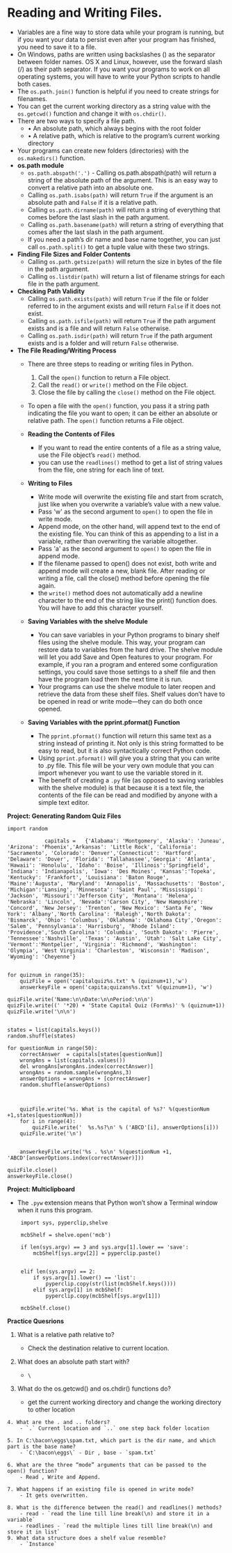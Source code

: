 # Reading and Writing Files.
- Variables are a fine way to store data while your program is running, but if you want your data to persist even after your program has finished, you need to save it to a file.
- On Windows, paths are written using backslashes (\) as the separator between folder names. OS X and Linux, however, use the forward slash (/) as their path separator. If you want your programs to work on all operating systems, you will have to write your Python scripts to handle both cases. 
- The `os.path.join()` function is helpful if you need to create strings for filenames. 
- You can get the current working directory as a string value with the `os.getcwd()` function and change it with `os.chdir()`.
- There are two ways to specify a file path.
	- • An absolute path, which always begins with the root folder 
	- • A relative path, which is relative to the program’s current working directory 
- Your programs can create new folders (directories) with the `os.makedirs()` function. 
- **os.path module**
	- `os.path.abspath('.')` - Calling os.path.abspath(path) will return a string of the absolute path of the argument. This is an easy way to convert a relative path into an absolute one.
	- Calling `os.path.isabs(path)` will return `True` if the argument is an absolute path and `False` if it is a relative path.
	- Calling `os.path.dirname(path)` will return a string of everything that comes before the last slash in the path argument. 
	- Calling `os.path.basename(path)` will return a string of everything that comes after the last slash in the path argument.
	- If you need a path’s dir name and base name together, you can just call `os.path.split()` to get a tuple value with these two strings.
- **Finding File Sizes and Folder Contents**
	- Calling `os.path.getsize(path)` will return the size in bytes of the file in the path argument.
	- Calling `os.listdir(path)` will return a list of filename strings for each file in the path argument.
- **Checking Path Validity**
	- Calling `os.path.exists(path)` will return `True` if the file or folder referred to in the argument exists and will return `False` if it does not exist.
	- Calling `os.path.isfile(path)` will return `True` if the path argument exists and is a file and will return `False` otherwise.
	- Calling `os.path.isdir(path)` will return `True` if the path argument exists and is a folder and will return `False` otherwise.
- **The File Reading/Writing Process**
	- There are three steps to reading or writing files in Python.
		 1. Call the `open()` function to return a File object. 
		 2. Call the `read()` or `write()` method on the File object. 
		 3. Close the file by calling the `close()` method on the File object.

	- To open a file with the `open()` function, you pass it a string path indicating the file you want to open; it can be either an absolute or relative path. The `open()` function returns a File object.

	- **Reading the Contents of Files**
		- If you want to read the entire contents of a file as a string value, use the File object’s `read()` method.
		- you can use the `readlines()` method to get a list of string values from the file, one string for each line of text.
	- **Writing to Files**
		- Write mode will overwrite the existing file and start from scratch, just like when you overwrite a variable’s value with a new value.
		- Pass 'w' as the second argument to `open()` to open the file in write mode.
		- Append mode, on the other hand, will append text to the end of the existing file. You can think of this as appending to a list in a variable, rather than overwriting the variable altogether.
		- Pass 'a' as the second argument to `open()` to open the file in append mode.
		- If the filename passed to open() does not exist, both write and append mode will create a new, blank file. After reading or writing a file, call the close() method before opening the file again.
		- the `write()` method does not automatically add a newline character to the end of the string like the print() function does. You will have to add this character yourself. 
	
	- **Saving Variables with the shelve Module**
		- You can save variables in your Python programs to binary shelf files using the shelve module. This way, your program can restore data to variables from the hard drive. The shelve module will let you add Save and Open features to your program. For example, if you ran a program and entered some configuration settings, you could save those settings to a shelf file and then have the program load them the next time it is run.
		- Your programs can use the shelve module to later reopen and retrieve the data from these shelf files. Shelf values don’t have to be opened in read or write mode—they can do both once opened. 
	- **Saving Variables with the pprint.pformat() Function**
		- The `pprint.pformat()` function will return this same text as a string instead of printing it. Not only is this string formatted to be easy to read, but it is also syntactically correct Python code. 
		- Using `pprint.pformat()` will give you a string that you can write to .py file. This file will be your very own module that you can import whenever you want to use the variable stored in it.
		- The benefit of creating a `.py` file (as opposed to saving variables with the shelve module) is that because it is a text file, the contents of the file can be read and modified by anyone with a simple text editor. 
 
**Project: Generating Random Quiz Files**

 



	import random

				capitals =   {'Alabama': 'Montgomery', 'Alaska': 'Juneau', 'Arizona': 'Phoenix','Arkansas': 'Little Rock', 'California': 'Sacramento', 'Colorado': 'Denver','Connecticut': 'Hartford', 'Delaware': 'Dover', 'Florida': 'Tallahassee','Georgia': 'Atlanta', 'Hawaii': 'Honolulu', 'Idaho': 'Boise', 'Illinois':'Springfield', 'Indiana': 'Indianapolis', 'Iowa': 'Des Moines', 'Kansas':'Topeka', 'Kentucky': 'Frankfort', 'Louisiana': 'Baton Rouge', 'Maine':'Augusta', 'Maryland': 'Annapolis', 'Massachusetts': 'Boston', 'Michigan':'Lansing', 'Minnesota': 'Saint Paul', 'Mississippi': 'Jackson', 'Missouri':'Jefferson City', 'Montana': 'Helena', 'Nebraska': 'Lincoln', 'Nevada':'Carson City', 'New Hampshire': 'Concord', 'New Jersey': 'Trenton', 'New Mexico': 'Santa Fe', 'New York': 'Albany','North Carolina': 'Raleigh','North Dakota': 'Bismarck', 'Ohio': 'Columbus', 'Oklahoma': 'Oklahoma City','Oregon': 'Salem', 'Pennsylvania': 'Harrisburg', 'Rhode Island': 'Providence','South Carolina': 'Columbia', 'South Dakota': 'Pierre', 'Tennessee':'Nashville', 'Texas': 'Austin', 'Utah': 'Salt Lake City', 'Vermont':'Montpelier', 'Virginia': 'Richmond', 'Washington': 'Olympia', 'West Virginia': 'Charleston', 'Wisconsin': 'Madison', 'Wyoming': 'Cheyenne'}


	for quiznum in range(35):
		quizFile = open('capitalquiz%s.txt' % (quiznum+1),'w')
		answerkeyFile = open('capita;quizans%s.txt' %(quiznum+1), 'w')

	quizFile.write('Name:\n\nDate:\n\nPeriod:\n\n')
	quizFile.write((' '*20) + 'State Capital Quiz (Form%s)' % (quiznum+1))
	quizFile.write('\n\n')


	states = list(capitals.keys())
	random.shuffle(states)

	for questionNum in range(50):
		correctAnswer  = capitals[states[questionNum]]
		wrongAns = list(capitals.values())
		del wrongAns[wrongAns.index(correctAnswer)]
		wrongAns = random.sample(wrongAns,3)
		answerOptions = wrongAns + [correctAnswer]
		random.shuffle(answerOptions)



		quizFile.write('%s. What is the capital of %s?' %(questionNum +1,states[questionNum]))
		for i in range(4):
			quizFile.write('  %s.%s?\n' % ('ABCD'[i], answerOptions[i]))
		quizFile.write('\n')


		answerkeyFile.write('%s . %s\n' %(questionNum +1, 'ABCD'[answerOptions.index(correctAnswer)]))

	quizFile.close()
	answerkeyFile.close()


**Project: Multiclipboard**

 - The `.pyw` extension means that Python won’t show a Terminal window when it runs this program.

		import sys, pyperclip,shelve

		mcbShelf = shelve.open('mcb')

		if len(sys.argv) == 3 and sys.argv[1].lower == 'save':
    		mcbShelf[sys.argv[2]] = pyperclip.paste()


		elif len(sys.argv) == 2:
    		if sys.argv[1].lower() == 'list':
        		pyperclip.copy(str(list(mcbShelf.keys())))
    		elif sys.argv[1] in mcbShelf:
        		pyperclip.copy(mcbShelf[sys.argv[1]])

		mcbShelf.close()


**Practice Quesrions**

  1. What is a relative path relative to?
		- Check the destination relative to current location.

  2. What does an absolute path start with?
		- `\`
	
  3. What do the os.getcwd() and os.chdir() functions do?
		- get the current working directory and change the working directory to other location 

	4. What are the . and .. folders?
		- `.` Current location and `..` one step back folder location 
 
	5. In C:\bacon\eggs\spam.txt, which part is the dir name, and which part is the base name?
		- `C:\bacon\eggs\` - Dir , base - `spam.txt`
	
	6. What are the three “mode” arguments that can be passed to the open() function?
		- Read , Write and Append.
	
	7. What happens if an existing file is opened in write mode?
		- It gets overwritten.
 
	8. What is the difference between the read() and readlines() methods?
		- read - `read the line till line break(\n) and store it in a variable`
		- readlines - `read the multiple lines till line break(\n) and store it in list`		
	9. What data structure does a shelf value resemble?
 		- `Instance`